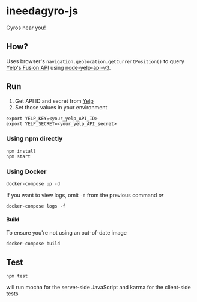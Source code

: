 # ineedagyro-js
Gyros near you!

## How?
Uses browser's `navigation.geolocation.getCurrentPosition()` to query [Yelp's Fusion API](https://www.yelp.com/developers/documentation/v3/business_search) using [node-yelp-api-v3](https://github.com/joshuaslate/node-yelp-api).

## Run
1. Get API ID and secret from [Yelp](https://www.yelp.com/developers/v3/manage_app)
1. Set those values in your environment
```
export YELP_KEY=<your_yelp_API_ID>
export YELP_SECRET=<your_yelp_API_secret>
```

### Using npm directly
```
npm install
npm start
```

### Using Docker
```
docker-compose up -d
```

If you want to view logs, omit `-d` from the previous command _or_
```
docker-compose logs -f
```

#### Build
To ensure you're not using an out-of-date image
```
docker-compose build
```

## Test
```
npm test
```
will run mocha for the server-side JavaScript and karma for the client-side tests
